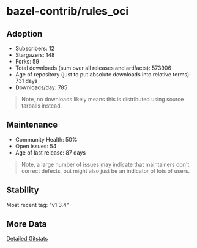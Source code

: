 # bazel-contrib/rules_oci

## Adoption

- Subscribers: 12
- Stargazers: 148
- Forks: 59
- Total downloads (sum over all releases and artifacts): 573906
- Age of repository (just to put absolute downloads into relative terms): 731 days
- Downloads/day: 785

> Note, no downloads likely means this is distributed using source tarballs instead.

## Maintenance

- Community Health: 50%
- Open issues: 54
- Age of last release: 87 days

> Note, a large number of issues may indicate that maintainers don't correct defects, but might also
> just be an indicator of lots of users.

## Stability

Most recent tag: "v1.3.4"

## More Data

[Detailed Gitstats](/bazel-catalog/gitstats/bazel-contrib/rules_oci)

